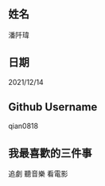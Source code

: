 姓名
----
潘阡瑋

日期
----
2021/12/14

Github Username
---------------
qian0818

我最喜歡的三件事
---------------
追劇 聽音樂 看電影